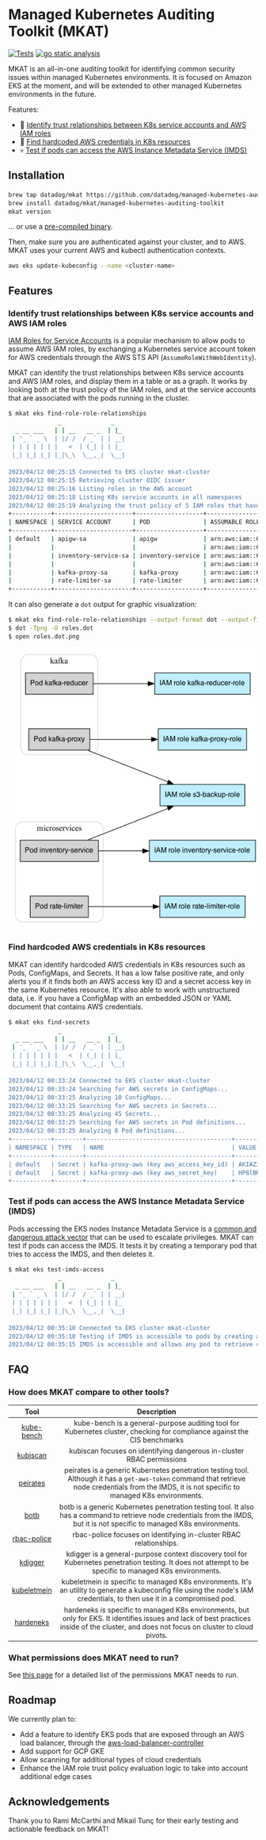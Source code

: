 # Managed Kubernetes Auditing Toolkit (MKAT)

[![Tests](https://github.com/DataDog/managed-kubernetes-auditing-toolkit/actions/workflows/test.yml/badge.svg)](https://github.com/DataDog/managed-kubernetes-auditing-toolkit/actions/workflows/test.yml) [![go static 
analysis](https://github.com/DataDog/managed-kubernetes-auditing-toolkit/actions/workflows/static-analysis.yml/badge.svg)](https://github.com/DataDog/managed-kubernetes-auditing-toolkit/actions/workflows/static-analysis.yml) 


MKAT is an all-in-one auditing toolkit for identifying common security issues within managed Kubernetes environments. It is focused on Amazon EKS at the moment, and will be extended to other managed Kubernetes environments in the future.

Features:
- 🔎 [Identify trust relationships between K8s service accounts and AWS IAM roles](#identify-trust-relationships-between-k8s-service-accounts-and-aws-iam-roles)
- 🔑 [Find hardcoded AWS credentials in K8s resources](#find-hardcoded-aws-credentials-in-k8s-resources)
- 💀 [Test if pods can access the AWS Instance Metadata Service (IMDS)](#test-if-pods-can-access-the-aws-instance-metadata-service-imds)

## Installation

```bash
brew tap datadog/mkat https://github.com/datadog/managed-kubernetes-auditing-toolkit
brew install datadog/mkat/managed-kubernetes-auditing-toolkit
mkat version
```

... or use a [pre-compiled binary](https://github.com/DataDog/managed-kubernetes-auditing-toolkit/releases).

Then, make sure you are authenticated against your cluster, and to AWS. MKAT uses your current AWS and kubectl authentication contexts.

```bash
aws eks update-kubeconfig --name <cluster-name>
```

## Features

### Identify trust relationships between K8s service accounts and AWS IAM roles

[IAM Roles for Service Accounts](https://docs.aws.amazon.com/eks/latest/userguide/iam-roles-for-service-accounts.html) is 
a popular mechanism to allow pods to assume AWS IAM roles, by exchanging a Kubernetes service account token for AWS credentials through the AWS STS API (`AssumeRoleWithWebIdentity`).

MKAT can identify the trust relationships between K8s service accounts and AWS IAM roles, and display them in a table or as a graph. 
It works by looking both at the trust policy of the IAM roles, and at the service accounts that are associated with the pods running in the cluster.

```bash
$ mkat eks find-role-role-relationships
              _              _
  _ __ ___   | | __   __ _  | |_
 | '_ ` _ \  | |/ /  / _` | | __|
 | | | | | | |   <  | (_| | | |_
 |_| |_| |_| |_|\_\  \__,_|  \__|

2023/04/12 00:25:15 Connected to EKS cluster mkat-cluster
2023/04/12 00:25:15 Retrieving cluster OIDC issuer
2023/04/12 00:25:16 Listing roles in the AWS account
2023/04/12 00:25:18 Listing K8s service accounts in all namespaces
2023/04/12 00:25:19 Analyzing the trust policy of 5 IAM roles that have the cluster's OIDC provider in their trust policy
+-----------+----------------------+-------------------+-------------------------------------------------------+
| NAMESPACE | SERVICE ACCOUNT      | POD               | ASSUMABLE ROLE ARN                                    |
+-----------+----------------------+-------------------+-------------------------------------------------------+
| default   | apigw-sa             | apigw             | arn:aws:iam::677301038893:role/apigw-role             |
|           |                      |                   | arn:aws:iam::677301038893:role/s3-reader              |
|           | inventory-service-sa | inventory-service | arn:aws:iam::677301038893:role/inventory-service-role |
|           |                      |                   | arn:aws:iam::677301038893:role/s3-reader              |
|           | kafka-proxy-sa       | kafka-proxy       | arn:aws:iam::677301038893:role/kafka-proxy-role       |
|           | rate-limiter-sa      | rate-limiter      | arn:aws:iam::677301038893:role/rate-limiter-role      |
+-----------+----------------------+-------------------+-------------------------------------------------------+
```

It can also generate a `dot` output for graphic visualization:
 
```bash
$ mkat eks find-role-role-relationships --output-format dot --output-file roles.dot
$ dot -Tpng -O roles.dot
$ open roles.dot.png
```

![Mapping trust relationships](./examples/irsa.png)

### Find hardcoded AWS credentials in K8s resources

MKAT can identify hardcoded AWS credentials in K8s resources such as Pods, ConfigMaps, and Secrets. 
It has a low false positive rate, and only alerts you if it finds both an AWS access key ID and a secret access key in the same Kubernetes resource.
It's also able to work with unstructured data, i.e. if you have a ConfigMap with an embedded JSON or YAML document that contains AWS credentials.

```bash
$ mkat eks find-secrets
              _              _
  _ __ ___   | | __   __ _  | |_
 | '_ ` _ \  | |/ /  / _` | | __|
 | | | | | | |   <  | (_| | | |_
 |_| |_| |_| |_|\_\  \__,_|  \__|

2023/04/12 00:33:24 Connected to EKS cluster mkat-cluster
2023/04/12 00:33:24 Searching for AWS secrets in ConfigMaps...
2023/04/12 00:33:25 Analyzing 10 ConfigMaps...
2023/04/12 00:33:25 Searching for AWS secrets in Secrets...
2023/04/12 00:33:25 Analyzing 45 Secrets...
2023/04/12 00:33:25 Searching for AWS secrets in Pod definitions...
2023/04/12 00:33:25 Analyzing 8 Pod definitions...
+-----------+--------+-----------------------------------------+------------------------------------------+
| NAMESPACE | TYPE   | NAME                                    | VALUE                                    |
+-----------+--------+-----------------------------------------+------------------------------------------+
| default   | Secret | kafka-proxy-aws (key aws_access_key_id) | AKIAZ3MSJV4WWNKWW5FG                     |
| default   | Secret | kafka-proxy-aws (key aws_secret_key)    | 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 |
+-----------+--------+-----------------------------------------+------------------------------------------+
```

### Test if pods can access the AWS Instance Metadata Service (IMDS)

Pods accessing the EKS nodes Instance Metadata Service is a [common and dangerous attack vector](https://blog.christophetd.fr/privilege-escalation-in-aws-elastic-kubernetes-service-eks-by-compromising-the-instance-role-of-worker-nodes/) 
that can be used to escalate privileges. MKAT can test if pods can access the IMDS. It tests it by creating a temporary pod that tries to access the IMDS, and then deletes it.

```bash
$ mkat eks test-imds-access
              _              _
  _ __ ___   | | __   __ _  | |_
 | '_ ` _ \  | |/ /  / _` | | __|
 | | | | | | |   <  | (_| | | |_
 |_| |_| |_| |_|\_\  \__,_|  \__|

2023/04/12 00:35:10 Connected to EKS cluster mkat-cluster
2023/04/12 00:35:10 Testing if IMDS is accessible to pods by creating a pod that attempts to access it
2023/04/12 00:35:15 IMDS is accessible and allows any pod to retrieve credentials for the AWS role eksctl-mkat-cluster-nodegroup-ng-NodeInstanceRole-AXWUFF35602Z
```

## FAQ 

### How does MKAT compare to other tools?

| **Tool** | **Description** |
|:---:|:---:|
| [kube-bench](https://github.com/aquasecurity/kube-bench) |  kube-bench is a general-purpose auditing tool for Kubernetes cluster, checking for compliance against the CIS benchmarks |
| [kubiscan](https://github.com/cyberark/KubiScan) | kubiscan focuses on identifying dangerous in-cluster RBAC permissions |
| [peirates](https://github.com/inguardians/peirates) |   peirates is a generic Kubernetes penetration testing tool. Although it has a `get-aws-token` command that retrieve node credentials from the IMDS, it is not specific to managed K8s environments. |
| [botb](https://github.com/brompwnie/botb) | botb is a generic Kubernetes penetration testing tool. It also has a command to retrieve node credentials from the IMDS, but it is not specific to managed K8s environments. |
| [rbac-police](https://github.com/PaloAltoNetworks/rbac-police) | rbac-police focuses on identifying in-cluster RBAC relationships. |
| [kdigger](https://github.com/quarkslab/kdigger) | kdigger is a general-purpose context discovery tool for Kubernetes penetration testing. It does not attempt to be specific to managed K8s environments. |
| [kubeletmein](https://github.com/4ARMED/kubeletmein) | kubeletmein _is_ specific to managed K8s environments. It's an utility to generate a kubeconfig file using the node's IAM credentials, to then use it in a compromised pod. |
| [hardeneks](https://github.com/aws-samples/hardeneks) | hardeneks _is_ specific to managed K8s environments, but only for EKS. It identifies issues and lack of best practices inside of the cluster, and does not focus on cluster to cloud pivots. |

### What permissions does MKAT need to run?

See [this page](./permissions.md) for a detailed list of the permissions MKAT needs to run.

## Roadmap

We currently plan to:
* Add a feature to identify EKS pods that are exposed through an AWS load balancer, through the [aws-load-balancer-controller](https://github.com/kubernetes-sigs/aws-load-balancer-controller)
* Add support for GCP GKE
* Allow scanning for additional types of cloud credentials
* Enhance the IAM role trust policy evaluation logic to take into account additional edge cases

## Acknowledgements

Thank you to Rami McCarthi and Mikail Tunç for their early testing and actionable feedback on MKAT!